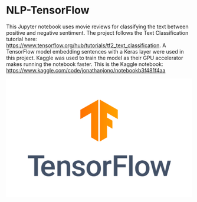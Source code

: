 # NLP-TensorFlow

This Jupyter notebook uses movie reviews for classifying the text between positive and negative sentiment. The project follows the Text Classification tutorial here: https://www.tensorflow.org/hub/tutorials/tf2_text_classification. A TensorFlow model embedding sentences with a Keras layer were used in this project. Kaggle was used to train the model as their GPU accelerator makes running the notebook faster. This is the Kaggle notebook: https://www.kaggle.com/code/jonathanjono/notebookb3f481f4aa

![tensorflow logo](https://github.com/jonathanleejono/NLP-TensorFlow/blob/main/TensorFlow_logo.svg.png)
